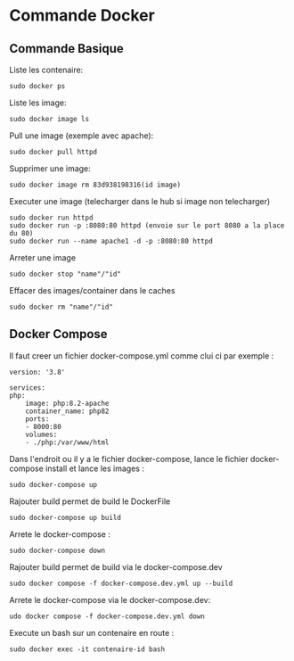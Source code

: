 
# Commande Docker

## Commande Basique

Liste les contenaire:

    sudo docker ps

Liste les image:

    sudo docker image ls 

Pull une image (exemple avec apache):

    sudo docker pull httpd

Supprimer une image:

    sudo docker image rm 83d938198316(id image)

Executer une image (telecharger dans le hub si image non telecharger)

    sudo docker run httpd 
    sudo docker run -p :8080:80 httpd (envoie sur le port 8080 a la place du 80)
    sudo docker run --name apache1 -d -p :8080:80 httpd 

Arreter une image

    sudo docker stop "name"/"id"

Effacer des images/container dans le caches

    sudo docker rm "name"/"id" 



## Docker Compose

Il faut creer un fichier docker-compose.yml comme clui ci par exemple : 

    version: '3.8'

    services:
    php:
        image: php:8.2-apache
        container_name: php82
        ports:
        - 8000:80
        volumes:
        - ./php:/var/www/html

Dans l'endroit ou il y a le fichier docker-compose, lance le fichier docker-compose install et lance les images :

    sudo docker-compose up 

Rajouter build permet de build le DockerFile

    sudo docker-compose up build 

Arrete le docker-compose :

    sudo docker-compose down


Rajouter build permet de build via le docker-compose.dev

    sudo docker compose -f docker-compose.dev.yml up --build

Arrete le docker-compose  via le docker-compose.dev:

    udo docker compose -f docker-compose.dev.yml down

Execute un bash sur un contenaire en route  :

    sudo docker exec -it contenaire-id bash